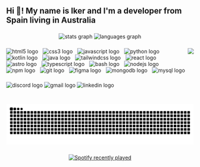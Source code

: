 <h2 align="left">Hi 👋! My name is Iker and I'm a developer from Spain living in Australia</h2>

###

<div align="center">
  <img src="https://github-readme-stats.vercel.app/api?username=ikergonzalez4&hide_title=true&hide_rank=false&show_icons=true&include_all_commits=true&count_private=true&disable_animations=false&theme=dracula&locale=en&hide_border=true" height="150" alt="stats graph"  />
  <img src="https://github-readme-stats.vercel.app/api/top-langs?username=ikergonzalez4&locale=en&hide_title=true&layout=compact&card_width=320&langs_count=5&theme=dracula&hide_border=true" height="150" alt="languages graph"  />
</div>

###

<img align="right" height="150" src="https://media1.giphy.com/media/zOvBKUUEERdNm/giphy.gif?cid=ecf05e47ykmnbce0okbnw7uapzhkavcynzua8ihivw9tar7d&ep=v1_gifs_search&rid=giphy.gif&ct=g"  />

###


<div align="left">
  <img src="https://cdn.jsdelivr.net/gh/devicons/devicon/icons/html5/html5-original.svg" height="16" alt="html5 logo"  />
  <img width="5" />
  <img src="https://cdn.jsdelivr.net/gh/devicons/devicon/icons/css3/css3-original.svg" height="16" alt="css3 logo"  />
  <img width="5" />
  <img src="https://cdn.jsdelivr.net/gh/devicons/devicon/icons/javascript/javascript-original.svg" height="16" alt="javascript logo"  />
  <img width="5" />
  <img src="https://cdn.jsdelivr.net/gh/devicons/devicon/icons/python/python-original.svg" height="16" alt="python logo"  />
  <img width="5" />
  <img src="https://cdn.jsdelivr.net/gh/devicons/devicon/icons/kotlin/kotlin-original.svg" height="16" alt="kotlin logo"  />
  <img width="5" />
  <img src="https://cdn.jsdelivr.net/gh/devicons/devicon/icons/java/java-original.svg" height="16" alt="java logo"  />
  <img width="5" />
  <img src="https://cdn.simpleicons.org/tailwindcss/06B6D4" height="16" alt="tailwindcss logo"  />
  <img width="5" />
  <img src="https://cdn.jsdelivr.net/gh/devicons/devicon/icons/react/react-original.svg" height="16" alt="react logo"  />
  <img width="5" />
  <img src="https://cdn.simpleicons.org/astro/FF5D01" height="16" alt="astro logo"  />
  <img width="5" />
  <img src="https://cdn.jsdelivr.net/gh/devicons/devicon/icons/typescript/typescript-original.svg" height="16" alt="typescript logo"  />
  <img width="5" />
  <img src="https://cdn.simpleicons.org/gnubash/4EAA25" height="16" alt="bash logo"  />
  <img width="5" />
  <img src="https://cdn.jsdelivr.net/gh/devicons/devicon/icons/nodejs/nodejs-original.svg" height="16" alt="nodejs logo"  />
  <img width="5" />
  <img src="https://cdn.jsdelivr.net/gh/devicons/devicon/icons/npm/npm-original-wordmark.svg" height="16" alt="npm logo"  />
  <img width="5" />
  <img src="https://cdn.simpleicons.org/git/F05032" height="16" alt="git logo"  />
  <img width="5" />
  <img src="https://cdn.simpleicons.org/figma/F24E1E" height="16" alt="figma logo"  />
  <img width="5" />
  <img src="https://cdn.simpleicons.org/mongodb/47A248" height="16" alt="mongodb logo"  />
  <img width="5" />
  <img src="https://cdn.jsdelivr.net/gh/devicons/devicon/icons/mysql/mysql-original.svg" height="16" alt="mysql logo"  />
</div>


###

<div align="left">
  <!-- Discord -->
  <a href="https://discord.com/users/qmiras44" target="_blank" style="text-decoration: none; color: inherit;">
    <img src="https://img.shields.io/static/v1?message=Discord&logo=discord&label=&color=7289DA&logoColor=white&labelColor=&style=for-the-badge" height="35" alt="discord logo" />
  </a>

  <!-- Gmail -->
  <a href="mailto:ikergc1989@gmail.com" target="_blank" style="text-decoration: none; color: inherit;">
    <img src="https://img.shields.io/static/v1?message=Gmail&logo=gmail&label=&color=D14836&logoColor=white&labelColor=&style=for-the-badge" height="35" alt="gmail logo" />
  </a>

  <!-- LinkedIn -->
  <a href="https://www.linkedin.com/in/iker-gonz%C3%A1lez-camacho-85077220b/" target="_blank" style="text-decoration: none; color: inherit;">
    <img src="https://img.shields.io/static/v1?message=LinkedIn&logo=linkedin&label=&color=0077B5&logoColor=white&labelColor=&style=for-the-badge" height="35" alt="linkedin logo" />
  </a>
</div>

###

<br clear="both">

<picture>
  <source media="(prefers-color-scheme: dark)" srcset="https://raw.githubusercontent.com/Ikergonzalez4/Ikergonzalez4/output/github-contribution-grid-snake-dark.svg">
  <source media="(prefers-color-scheme: light)" srcset="https://raw.githubusercontent.com/Ikergonzalez4/Ikergonzalez4/output/github-contribution-grid-snake.svg">
  <img alt="github contribution grid snake animation" src="https://raw.githubusercontent.com/Ikergonzalez4/Ikergonzalez4/output/github-contribution-grid-snake.svg">
</picture>


###

<div align="center">
  <a href="https://open.spotify.com/user/1p621rxl2otjoakhc3ie8qj51">
    <img src="https://spotify-recently-played-readme.vercel.app/api?user=1p621rxl2otjoakhc3ie8qj51&count=3" alt="Spotify recently played"  />
  </a>
</div>

###


